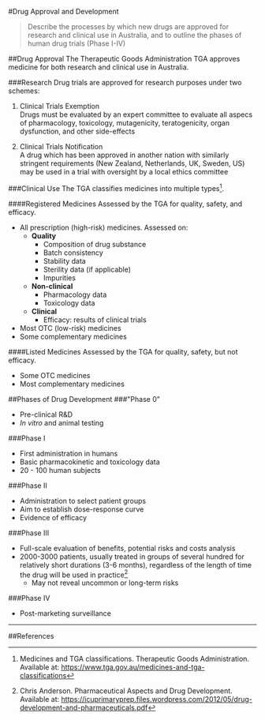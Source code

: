 #Drug Approval and Development
>Describe the processes by which new drugs are approved for research and clinical use in Australia, and to outline the phases of human drug trials (Phase I-IV)

##Drug Approval
The Therapeutic Goods Administration TGA approves medicine for both research and clinical use in Australia.

###Research
Drug trials are approved for research purposes under two schemes:  
1. Clinical Trials Exemption  
  Drugs must be evaluated by an expert committee to evaluate all aspecs of pharmacology, toxicology, mutagenicity, teratogenicity, organ dysfunction, and other side-effects

2. Clinical Trials Notification  
  A drug which has been approved in another nation with similarly stringent requirements (New Zealand, Netherlands, UK, Sweden, US) may be used in a trial with oversight by a local ethics committee

###Clinical Use
The TGA classifies medicines into multiple types[^2].

####Registered Medicines
Assessed by the TGA for quality, safety, and efficacy.
* All prescription (high-risk) medicines. Assessed on:
    * **Quality**
        * Composition of drug substance
        * Batch consistency
        * Stability data
        * Sterility data (if applicable)
        * Impurities
    * **Non-clinical**
        * Pharmacology data
        * Toxicology data
    * **Clinical**
        * Efficacy: results of clinical trials
* Most OTC (low-risk) medicines
* Some complementary medicines

####Listed Medicines
Assessed by the TGA for quality, safety, but not efficacy.
* Some OTC medicines
* Most complementary medicines

##Phases of Drug Development
###"Phase 0"
* Pre-clinical R&D
* *In vitro* and animal testing

###Phase I
* First administration in humans
* Basic pharmacokinetic and toxicology data
* 20 - 100 human subjects

###Phase II
* Administration to select patient groups
* Aim to establish dose-response curve
* Evidence of efficacy

###Phase III
* Full-scale evaluation of benefits, potential risks and costs analysis
* 2000-3000 patients, usually treated in groups of several hundred for relatively short durations (3-6 months), regardless of the length of time the drug will be used in practice[^3]
    * May not reveal uncommon or long-term risks

###Phase IV
* Post-marketing surveillance

---
##References
 [^1]: PS Myles, T Gin. Statistical methods for anaesthesia and intensive care. 1st ed. Oxford: Butterworth-Heinemann, 2001.  
[^2]: Medicines and TGA classifications. Therapeutic Goods Administration. Available at: https://www.tga.gov.au/medicines-and-tga-classifications  
[^3]: Chris Anderson. Pharmaceutical Aspects and Drug Development. Available at: https://icuprimaryprep.files.wordpress.com/2012/05/drug-development-and-pharmaceuticals.pdf